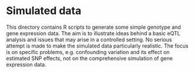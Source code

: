# Simulated data
This directory contains R scripts to generate some simple genotype and
gene expression data. The aim is to illustrate ideas behind a basic
eQTL analysis and issues that may arise in a controlled setting. No
serious attempt is made to make the simulated data particularly
realistic. The focus is on specific problems, e.g. confounding 
variation and its effect on estimated SNP effects, not on the comprehensive
simulation of gene expression data. 
